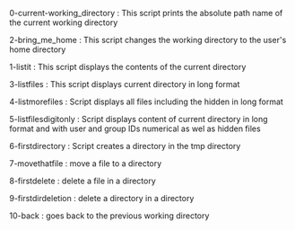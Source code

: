 0-current-working_directory : This script prints the absolute path name of the current working directory

2-bring_me_home : This script changes the working directory to the user's home directory

1-listit : This script displays the contents of the current directory

3-listfiles : This script displays current directory in long format

4-listmorefiles : Script displays all files including the hidden in long format

5-listfilesdigitonly : Script displays content of current directory in long format and with user and group IDs numerical as wel as hidden files

6-firstdirectory : Script creates a directory in the tmp directory

7-movethatfile : move a file to a directory

8-firstdelete : delete a file in a directory

9-firstdirdeletion : delete a directory in a directory

10-back : goes back to the previous working directory 
